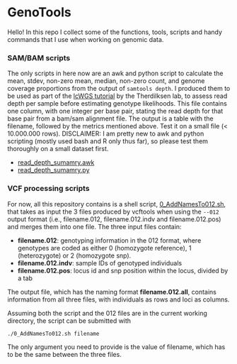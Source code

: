 # GenoTools
Hello! In this repo I collect some of the functions, tools, scripts and handy commands that I use when working on genomic data.

### SAM/BAM scripts
The only scripts in here now are an awk and python script to calculate the mean, stdev, non-zero mean, median, non-zero count, and genome coverage proportions from the output of `samtools depth`. I produced them to be used as part of the [lcWGS tutorial](https://github.com/nt246/lcwgs-guide-tutorial/blob/main/tutorial1_data_processing/markdowns/data_processing.md#estimate-read-depth-in-your-bam-files) by the Therdilksen lab, to assess read depth per sample before estimating genotype likelihoods.
This file contains one column, with one integer per base pair, stating the read depth for that base pair from a bam/sam alignment file.
The output is a table with the filename, followed by the metrics mentioned above. Test it on a small file (< 10.000.000 rows).
DISCLAIMER: I am pretty new to awk and python scripting (mostly used bash and R only thus far), so please test them thoroughly on a small dataset first.
- [read_depth_sumamry.awk]()
- [read_depth_sumamry.py]()

### VCF processing scripts
For now, all this repository contains is a shell script, [0_AddNamesTo012.sh](https://github.com/MboiTui/GenoTools/blob/40933ef5cfdd61b8c44a3672ced2806a68528570/0_AddNamesTo012.sh), that takes as input the 3 files produced by vcftools when using the `--012` output format (i.e., filename.012, filename.012.indv and filename.012.pos) and merges them into one file. The three input files contain:

- **filename.012**: genotyping information in the 012 format, where genotypes are coded as either 0 (homozygote reference), 1 (heterozygote) or 2 (homozygote snp). 
- **filename.012.indv**: sample IDs of genotyped individuals
- **filename.012.pos**: locus id and snp position within the locus, divided by a tab
 
The output file, which has the naming format **filename.012.all**, contains information from all three files, with individuals as rows and loci as columns.

Assuming both the script and the 012 files are in the current working directory, the script can be submitted with

```
./0_AddNamesTo012.sh filename
```

The only argument you need to provide is the value of filename, which has to be the same between the three files.
